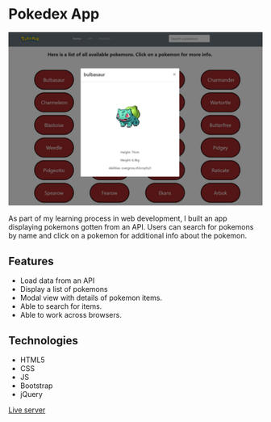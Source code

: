 # Pokedex App

![Screenshot](pokedex.png)

As part of my learning process in web development, I built an app displaying pokemons gotten from an API. Users can search for pokemons by name and click on a pokemon for additional info about the pokemon.

## Features

- Load data from an API
- Display a list of pokemons
- Modal view with details of pokemon items.
- Able to search for items.
- Able to work across browsers.

## Technologies

- HTML5
- CSS
- JS
- Bootstrap
- jQuery

[Live server](https://junior-22.github.io/Pokedex-App/)
